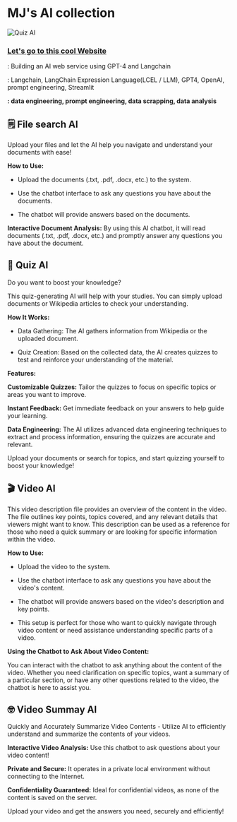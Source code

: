 # MJ's AI collection

![Quiz AI](https://github.com/user-attachments/assets/01ecb7b6-8d52-4ffe-81ef-0ba1272772da)



### **[Let's go to this cool Website](https://mj-ai-collection.streamlit.app/Quiz_AI)**



: Building an AI web service using GPT-4 and Langchain

: Langchain, LangChain Expression Language(LCEL / LLM), GPT4, OpenAI, prompt engineering,  Streamlit



**: data engineering, prompt engineering, data scrapping, data analysis**

## 🗒️ File search AI ##

Upload your files and let the AI help you navigate and understand your documents with ease!

**How to Use:**

- Upload the documents (.txt, .pdf, .docx, etc.) to the system.

- Use the chatbot interface to ask any questions you have about the documents.

- The chatbot will provide answers based on the documents.


**Interactive Document Analysis:** By using this AI chatbot, it will read documents (.txt, .pdf, .docx, etc.) and promptly answer any questions you have about the document.

###     ###


## 💯 Quiz AI ##

Do you want to boost your knowledge?

This quiz-generating AI will help with your studies. You can simply upload documents or Wikipedia articles to check your understanding.

**How It Works:**
- Data Gathering: The AI gathers information from Wikipedia or the uploaded document.
 
- Quiz Creation: Based on the collected data, the AI creates quizzes to test and reinforce your understanding of the material.

**Features:**

**Customizable Quizzes:** Tailor the quizzes to focus on specific topics or areas you want to improve.

**Instant Feedback:** Get immediate feedback on your answers to help guide your learning.

**Data Engineering:** The AI utilizes advanced data engineering techniques to extract and process information, ensuring the quizzes are accurate and relevant.

Upload your documents or search for topics, and start quizzing yourself to boost your knowledge!






###     ###


## 🎬 Video AI ##

This video description file provides an overview of the content in the video. The file outlines key points, topics covered, and any relevant details that viewers might want to know. This description can be used as a reference for those who need a quick summary or are looking for specific information within the video.

**How to Use:**

- Upload the video to the system.

- Use the chatbot interface to ask any questions you have about the video's content.

- The chatbot will provide answers based on the video's description and key points.

- This setup is perfect for those who want to quickly navigate through video content or need assistance understanding specific parts of a video.

**Using the Chatbot to Ask About Video Content:**

You can interact with the chatbot to ask anything about the content of the video. Whether you need clarification on specific topics, want a summary of a particular section, or have any other questions related to the video, the chatbot is here to assist you.




###



## 🤓 Video Summay AI ##

Quickly and Accurately Summarize Video Contents - Utilize AI to efficiently understand and summarize the contents of your videos.

**Interactive Video Analysis:** Use this chatbot to ask questions about your video content!

**Private and Secure:** It operates in a private local environment without connecting to the Internet.

**Confidentiality Guaranteed:** Ideal for confidential videos, as none of the content is saved on the server.

Upload your video and get the answers you need, securely and efficiently!

###

